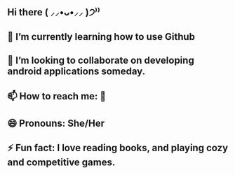 ## Hi there ( ⸝⸝•ᴗ•⸝⸝ )੭⁾⁾
## 🌱 I’m currently learning how to use Github
## 👯 I’m looking to collaborate on  developing android applications someday.
## 📫 How to reach me: 📩
## 😄 Pronouns: She/Her
## ⚡ Fun fact: I love reading books, and playing cozy and competitive games.
<!--
**jaja024/jaja024** is a ✨ _special_ ✨ repository because its `README.md` (this file) appears on your GitHub profile.

Here are some ideas to get you started:

- 🌱 I’m currently learning how to use Github
- 👯 I’m looking to collaborate on  developing Android applications someday.
- 📫 How to reach me: :envelope_with_arrow:
- 😄 Pronouns: She/Her
- ⚡ Fun fact: I love reading books, and playing cozy and competitive games.
-->
